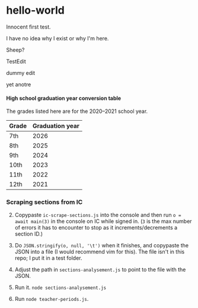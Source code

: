 # hello-world
Innocent first test.

I have no idea why I exist or why I'm here.

Sheep?

TestEdit

dummy edit

yet anotre

#### High school graduation year conversion table

The grades listed here are for the 2020–2021 school year.

Grade | Graduation year
----- | ---------------
 7th  | 2026
 8th  | 2025
 9th  | 2024
10th  | 2023
11th  | 2022
12th  | 2021

### Scraping sections from IC

2. Copypaste `ic-scrape-sections.js` into the console and then run `o = await main(3)` in the console on IC while signed in. (`3` is the max number of errors it has to encounter to stop as it increments/decrements a section ID.)

3. Do `JSON.stringify(o, null, '\t')` when it finishes, and copypaste the JSON into a file (I would recommend vim for this). The file isn't in this repo; I put it in a test folder.

4. Adjust the path in `sections-analysement.js` to point to the file with the JSON.

5. Run it. `node sections-analysement.js`

6. Run `node teacher-periods.js`.
